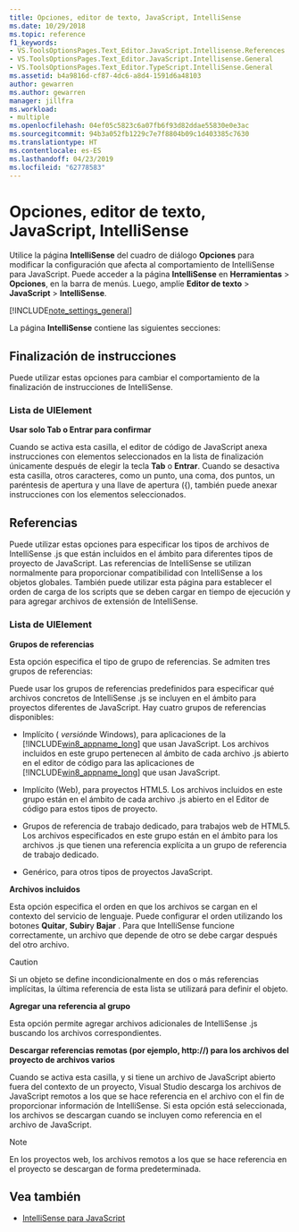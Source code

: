 ```yaml
---
title: Opciones, editor de texto, JavaScript, IntelliSense
ms.date: 10/29/2018
ms.topic: reference
f1_keywords:
- VS.ToolsOptionsPages.Text_Editor.JavaScript.Intellisense.References
- VS.ToolsOptionsPages.Text_Editor.JavaScript.Intellisense.General
- VS.ToolsOptionsPages.Text_Editor.TypeScript.IntelliSense.General
ms.assetid: b4a9816d-cf87-4dc6-a8d4-1591d6a48103
author: gewarren
ms.author: gewarren
manager: jillfra
ms.workload:
- multiple
ms.openlocfilehash: 04ef05c5823c6a07fb6f93d82ddae55830e0e3ac
ms.sourcegitcommit: 94b3a052fb1229c7e7f8804b09c1d403385c7630
ms.translationtype: HT
ms.contentlocale: es-ES
ms.lasthandoff: 04/23/2019
ms.locfileid: "62778583"
---
```

# <a name="options-text-editor-javascript-intellisense"></a>Opciones, editor de texto, JavaScript, IntelliSense
Utilice la página **IntelliSense** del cuadro de diálogo **Opciones** para modificar la configuración que afecta al comportamiento de IntelliSense para JavaScript. Puede acceder a la página **IntelliSense** en **Herramientas** > **Opciones**, en la barra de menús. Luego, amplíe **Editor de texto** > **JavaScript** > **IntelliSense**.

[!INCLUDE[note_settings_general](../../data-tools/includes/note_settings_general_md.md)]

La página **IntelliSense** contiene las siguientes secciones:

## <a name="statement-completion"></a>Finalización de instrucciones
 Puede utilizar estas opciones para cambiar el comportamiento de la finalización de instrucciones de IntelliSense.

### <a name="uielement-list"></a>Lista de UIElement
 **Usar solo Tab o Entrar para confirmar**

 Cuando se activa esta casilla, el editor de código de JavaScript anexa instrucciones con elementos seleccionados en la lista de finalización únicamente después de elegir la tecla **Tab** o **Entrar**. Cuando se desactiva esta casilla, otros caracteres, como un punto, una coma, dos puntos, un paréntesis de apertura y una llave de apertura ({), también puede anexar instrucciones con los elementos seleccionados.

## <a name="references"></a>Referencias
 Puede utilizar estas opciones para especificar los tipos de archivos de IntelliSense .js que están incluidos en el ámbito para diferentes tipos de proyecto de JavaScript. Las referencias de IntelliSense se utilizan normalmente para proporcionar compatibilidad con IntelliSense a los objetos globales. También puede utilizar esta página para establecer el orden de carga de los scripts que se deben cargar en tiempo de ejecución y para agregar archivos de extensión de IntelliSense.

### <a name="uielement-list"></a>Lista de UIElement
 **Grupos de referencias**

 Esta opción especifica el tipo de grupo de referencias. Se admiten tres grupos de referencias:

 Puede usar los grupos de referencias predefinidos para especificar qué archivos concretos de IntelliSense .js se incluyen en el ámbito para proyectos diferentes de JavaScript. Hay cuatro grupos de referencias disponibles:

- Implícito ( *versión*de Windows), para aplicaciones de la [!INCLUDE[win8_appname_long](../../debugger/includes/win8_appname_long_md.md)] que usan JavaScript. Los archivos incluidos en este grupo pertenecen al ámbito de cada archivo .js abierto en el editor de código para las aplicaciones de [!INCLUDE[win8_appname_long](../../debugger/includes/win8_appname_long_md.md)] que usan JavaScript.

- Implícito (Web), para proyectos HTML5. Los archivos incluidos en este grupo están en el ámbito de cada archivo .js abierto en el Editor de código para estos tipos de proyecto.

- Grupos de referencia de trabajo dedicado, para trabajos web de HTML5. Los archivos especificados en este grupo están en el ámbito para los archivos .js que tienen una referencia explícita a un grupo de referencia de trabajo dedicado.

- Genérico, para otros tipos de proyectos JavaScript.

**Archivos incluidos**

Esta opción especifica el orden en que los archivos se cargan en el contexto del servicio de lenguaje. Puede configurar el orden utilizando los botones **Quitar**, **Subir**y **Bajar** . Para que IntelliSense funcione correctamente, un archivo que depende de otro se debe cargar después del otro archivo.

> [!CAUTION]
> Si un objeto se define incondicionalmente en dos o más referencias implícitas, la última referencia de esta lista se utilizará para definir el objeto.

**Agregar una referencia al grupo**

Esta opción permite agregar archivos adicionales de IntelliSense .js buscando los archivos correspondientes.

**Descargar referencias remotas (por ejemplo, http://) para los archivos del proyecto de archivos varios**

Cuando se activa esta casilla, y si tiene un archivo de JavaScript abierto fuera del contexto de un proyecto, Visual Studio descarga los archivos de JavaScript remotos a los que se hace referencia en el archivo con el fin de proporcionar información de IntelliSense. Si esta opción está seleccionada, los archivos se descargan cuando se incluyen como referencia en el archivo de JavaScript.

> [!NOTE]
> En los proyectos web, los archivos remotos a los que se hace referencia en el proyecto se descargan de forma predeterminada.

## <a name="see-also"></a>Vea también

- [IntelliSense para JavaScript](../../ide/javascript-intellisense.md)